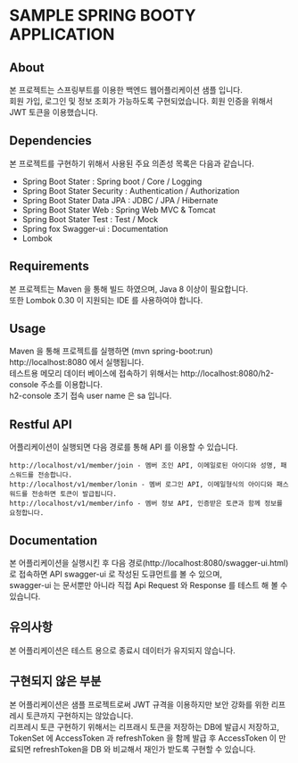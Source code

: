 # SAMPLE SPRING BOOTY APPLICATION

## About
본 프로젝트는 스프링부트를 이용한 백엔드 웹어플리케이션 샘플 입니다.  
회원 가입, 로그인 및 정보 조회가 가능하도록 구현되었습니다. 
회원 인증을 위해서 JWT 토큰을 이용했습니다.

## Dependencies
본 프로젝트를 구현하기 위해서 사용된 주요 의존성 목록은 다음과 같습니다.

* Spring Boot Stater            : Spring boot / Core / Logging
* Spring Boot Stater Security   : Authentication / Authorization 
* Spring Boot Stater Data JPA   : JDBC / JPA / Hibernate
* Spring Boot Stater Web        : Spring Web MVC & Tomcat
* Spring Boot Stater Test       : Test / Mock
* Spring fox Swagger-ui         : Documentation
* Lombok


## Requirements
본 프로젝트는 Maven 을 통해 빌드 하였으며, Java 8 이상이 필요합니다.  
또한 Lombok 0.30 이 지원되는 IDE 를 사용하여야 합니다.

## Usage
Maven 을 통해 프로젝트를 실행하면 (mvn spring-boot:run) http://localhost:8080 에서 실행됩니다.  
테스트용 메모리 데이터 베이스에 접속하기 위해서는 http://localhost:8080/h2-console 주소를 이용합니다.  
h2-console 초기 접속 user name 은 sa 입니다.

## Restful API
어플리케이션이 실행되면 다음 경로를 통해 API 를 이용할 수 있습니다.
```
http://localhost/v1/member/join - 멤버 조인 API, 이메일로된 아이디와 성명, 패스워드를 전송합니다.
http://localhost/v1/member/lonin - 멤버 로그인 API, 이메일형식의 아이디와 패스워드를 전송하면 토큰이 발급됩니다.
http://localhost/v1/member/info - 멤버 정보 API, 인증받은 토큰과 함께 정보를 요청합니다.
```

## Documentation
본 어플리케이션을 실행시킨 후 다음 경로(http://localhost:8080/swagger-ui.html) 로 접속하면 API swagger-ui 로 작성된 도큐먼트를 볼 수 있으며,  
swagger-ui 는 문서뿐만 아니라 직접 Api Request 와 Response 를 테스트 해 볼 수 있습니다.  

## 유의사항
본 어플리케이션은 테스트 용으로 종료시 데이터가 유지되지 않습니다.  

## 구현되지 않은 부분
본 어플리케이션은 샘플 프로젝트로써 JWT 규격을 이용하지만 보안 강화를 위한 리프레시 토큰까지 구현하지는 않았습니다.  
리프레시 토큰 구현하기 위해서는 리프래시 토큰을 저장하는 DB에 발급시 저장하고,  
TokenSet 에 AccessToken 과 refreshToken 을 함께 발급 후 AccessToken 이 만료되면 refreshToken을 DB 와 비교해서 재인가 받도록 구현할 수 있습니다.   
